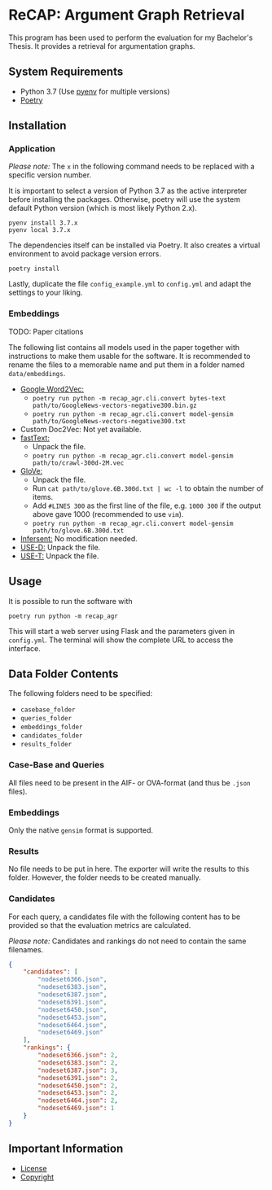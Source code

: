 # ReCAP: Argument Graph Retrieval

This program has been used to perform the evaluation for my Bachelor's Thesis.
It provides a retrieval for argumentation graphs.

## System Requirements

- Python 3.7 (Use [pyenv](https://github.com/pyenv/pyenv) for multiple versions)
- [Poetry](https://github.com/sdispater/poetry)

## Installation

### Application

_Please note:_ The `x` in the following command needs to be replaced with a specific version number.

It is important to select a version of Python 3.7 as the active interpreter before installing the packages.
Otherwise, poetry will use the system default Python version (which is most likely Python 2.x).

```shell
pyenv install 3.7.x
pyenv local 3.7.x
```

The dependencies itself can be installed via Poetry.
It also creates a virtual environment to avoid package version errors.

```shell
poetry install
```

Lastly, duplicate the file `config_example.yml` to `config.yml` and adapt the settings to your liking.



### Embeddings

TODO: Paper citations

The following list contains all models used in the paper together with instructions to make them usable for the software.
It is recommended to rename the files to a memorable name and put them in a folder named `data/embeddings`.

- [Google Word2Vec:](https://drive.google.com/file/d/0B7XkCwpI5KDYNlNUTTlSS21pQmM/edit?usp=sharing)
  - `poetry run python -m recap_agr.cli.convert bytes-text path/to/GoogleNews-vectors-negative300.bin.gz`
  - `poetry run python -m recap_agr.cli.convert model-gensim path/to/GoogleNews-vectors-negative300.txt`
- Custom Doc2Vec: Not yet available.
- [fastText:](https://dl.fbaipublicfiles.com/fasttext/vectors-english/crawl-300d-2M.vec.zip)
  - Unpack the file.
  - `poetry run python -m recap_agr.cli.convert model-gensim path/to/crawl-300d-2M.vec`
- [GloVe:](http://nlp.stanford.edu/data/glove.840B.300d.zip)
  - Unpack the file.
  - Run `cat path/to/glove.6B.300d.txt | wc -l` to obtain the number of items.
  - Add `#LINES 300` as the first line of the file, e.g. `1000 300` if the output above gave 1000 (recommended to use `vim`).
  - `poetry run python -m recap_agr.cli.convert model-gensim path/to/glove.6B.300d.txt`
- [Infersent:](https://dl.fbaipublicfiles.com/infersent/infersent1.pkl) No modification needed.
- [USE-D:](https://tfhub.dev/google/universal-sentence-encoder/2?tf-hub-format=compressed) Unpack the file.
- [USE-T:](https://tfhub.dev/google/universal-sentence-encoder-large/3?tf-hub-format=compressed) Unpack the file.




## Usage

It is possible to run the software with

```poetry run python -m recap_agr```

This will start a web server using Flask and the parameters given in `config.yml`.
The terminal will show the complete URL to access the interface.



## Data Folder Contents

The following folders need to be specified:

- `casebase_folder`
- `queries_folder`
- `embeddings_folder`
- `candidates_folder`
- `results_folder`

### Case-Base and Queries

All files need to be present in the AIF- or OVA-format (and thus be `.json` files).


### Embeddings

Only the native `gensim` format is supported.


### Results

No file needs to be put in here.
The exporter will write the results to this folder.
However, the folder needs to be created manually.


### Candidates

For each query, a candidates file with the following content has to be provided so that the evaluation metrics are calculated.

_Please note:_ Candidates and rankings do not need to contain the same filenames.

```json
{
	"candidates": [
		"nodeset6366.json",
		"nodeset6383.json",
		"nodeset6387.json",
		"nodeset6391.json",
		"nodeset6450.json",
		"nodeset6453.json",
		"nodeset6464.json",
		"nodeset6469.json"
	],
	"rankings": {
		"nodeset6366.json": 2,
		"nodeset6383.json": 2,
		"nodeset6387.json": 3,
		"nodeset6391.json": 2,
		"nodeset6450.json": 2,
		"nodeset6453.json": 2,
		"nodeset6464.json": 2,
		"nodeset6469.json": 1
	}
}

```


## Important Information

- [License](LICENSE)
- [Copyright](NOTICE.md)
